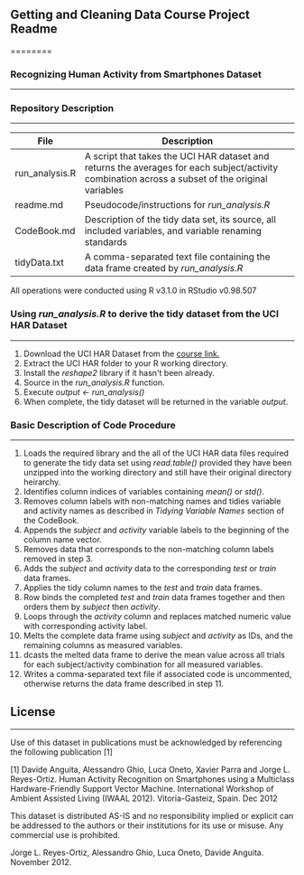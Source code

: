 ## Getting and Cleaning Data Course Project Readme
========
### Recognizing Human Activity from Smartphones Dataset 
----
### Repository Description
----

File | Description
----|----
run_analysis.R | A script that takes the UCI HAR dataset and returns the averages for each subject/activity combination across a subset of the original variables
readme.md | Pseudocode/instructions for *run_analysis.R*
CodeBook.md | Description of the tidy data set, its source, all included variables, and variable renaming standards
tidyData.txt | A comma-separated text file containing the data frame created by *run_analysis.R*

All operations were conducted using R v3.1.0 in RStudio v0.98.507

### Using *run_analysis.R* to derive the tidy dataset from the UCI HAR Dataset
----
1. Download the UCI HAR Dataset from the [course link.][id]
2. Extract the UCI HAR folder to your R working directory.
3. Install the *reshape2* library if it hasn't been already.
4. Source in the *run_analysis.R* function.
5. Execute *output <- run_analysis()*
6. When complete, the tidy dataset will be returned in the variable *output*.

### Basic Description of Code Procedure
____
1. Loads the required library and the all of the UCI HAR data files required to generate the tidy data set using *read.table()* provided they have been unzipped into the working directory and still have their original directory heirarchy.
2. Identifies column indices of variables containing *mean()* or *std()*.
3. Removes column labels with non-matching names and tidies variable and activity names as described in *Tidying Variable Names* section of the CodeBook.
4. Appends the *subject* and *activity* variable labels to the beginning of the column name vector.
5. Removes data that corresponds to the non-matching column labels removed in step 3.
6. Adds the *subject* and *activity* data to the corresponding *test* or *train* data frames.
7. Applies the tidy column names to the *test* and *train* data frames.
8. Row binds the completed *test* and *train* data frames together and then orders them by *subject* then *activity*.
9. Loops through the *activity* column and replaces matched numeric value with corresponding activity label.
10. Melts the complete data frame using *subject* and *activity* as IDs, and the remaining columns as measured variables.
11. dcasts the melted data frame to derive the mean value across all trials for each subject/activity combination for all measured variables.
12. Writes a comma-separated text file if associated code is uncommented, otherwise returns the data frame described in step 11.

## License
----
Use of this dataset in publications must be acknowledged by referencing the following publication [1] 

[1] Davide Anguita, Alessandro Ghio, Luca Oneto, Xavier Parra and Jorge L. Reyes-Ortiz. Human Activity Recognition on Smartphones using a Multiclass Hardware-Friendly Support Vector Machine. International Workshop of Ambient Assisted Living (IWAAL 2012). Vitoria-Gasteiz, Spain. Dec 2012

This dataset is distributed AS-IS and no responsibility implied or explicit can be addressed to the authors or their institutions for its use or misuse. Any commercial use is prohibited.

Jorge L. Reyes-Ortiz, Alessandro Ghio, Luca Oneto, Davide Anguita. November 2012.

[id]:http://archive.ics.uci.edu/ml/datasets/Human+Activity+Recognition+Using+Smartphones

[id]: https://d396qusza40orc.cloudfront.net/getdata%2Fprojectfiles%2FUCI%20HAR%20Dataset.zip 
